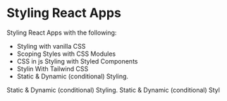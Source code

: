 # Styling React Apps

Styling React Apps with the following:

- Styling with vanilla CSS
- Scoping Styles with CSS Modules
- CSS in js Styling with Styled Components
- Stylin With Tailwind CSS
- Static & Dynamic (conditional) Styling.

Static & Dynamic (conditional) Styling.
Static & Dynamic (conditional) Styl
